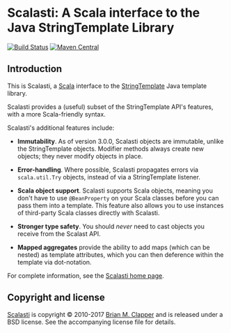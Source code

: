 Scalasti: A Scala interface to the Java StringTemplate Library
==============================================================

[![Build Status](https://travis-ci.org/bmc/scalasti.svg?branch=master)](https://travis-ci.org/bmc/scalasti)
[![Maven Central](https://maven-badges.herokuapp.com/maven-central/org.clapper/scalasti_2.11/badge.svg)](https://maven-badges.herokuapp.com/maven-central/org.clapper/grizzled-scala_2.11)

## Introduction

This is Scalasti, a [Scala][] interface to the [StringTemplate][] Java template
library.

Scalasti provides a (useful) subset of the StringTemplate API's
features, with a more Scala-friendly syntax.

Scalasti's additional features include:

- **Immutability**. As of version 3.0.0, Scalasti objects are immutable, 
  unlike the StringTemplate objects. Modifier methods always create new 
  objects; they never modify objects in place.

- **Error-handling**. Where possible, Scalasti propagates errors
  via `scala.util.Try` objects, instead of via a StringTemplate
  listener.

- **Scala object support**. Scalasti supports Scala objects, meaning
  you don't have to use `@BeanProperty` on your Scala classes before you
  can pass them into a template. This feature also allows you to use
  instances of third-party Scala classes directly with Scalasti.

- **Stronger type safety**. You should _never_ need to cast objects
  you receive from the Scalast API.

- **Mapped aggregates** provide the ability to add maps (which can be
  nested) as template attributes, which you can then deference within the
  template via dot-notation.

For complete information, see the [Scalasti home page][].

## Copyright and license

[Scalasti][] is copyright &copy; 2010-2017 [Brian M. Clapper][] and is
released under a BSD license. See the accompanying license file for
details.

[Scala]: http://www.scala-lang.org/
[StringTemplate]: http://www.stringtemplate.org/
[Scalasti home page]: http://software.clapper.org/scalasti
[Scalasti]: http://software.clapper.org/scalasti
[Brian M. Clapper]: mailto:bmc@clapper.org

